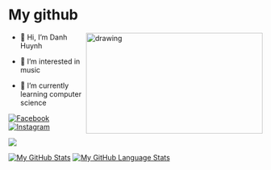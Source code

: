   # My github
  
  <img src="https://mir-s3-cdn-cf.behance.net/project_modules/max_1200/a63c4261218031.5a676896b58d4.gif" alt="drawing" width="350" height="200" align="right"/>

- 👋 Hi, I’m Danh Huynh

- 👀 I’m interested in music

- 🌱 I’m currently learning computer science
  
  
[<img href="https://www.facebook.com/danh250/" alt="Facebook" src="https://img.shields.io/badge/Facebook-%231877F2.svg?style=for-the-badge&logo=Facebook&logoColor=white"/>](https://www.facebook.com/danh250/)
[<img alt="Instagram" src="https://img.shields.io/badge/Instagram-%23E4405F.svg?style=for-the-badge&logo=Instagram&logoColor=white"/>](https://www.instagram.com/danhhuynh25029/)


![](https://komarev.com/ghpvc/?username=your-github-danhhuynh25029)

[![My GitHub Stats](https://github-readme-stats.vercel.app/api/?username=danhhuynh25029&count_private=false&show_icons=true)]()
[![My GitHub Language Stats](https://github-readme-stats.vercel.app/api/top-langs/?username=danhhuynh25029&langs_count=11&&layout=compact)]()



<!---
danhhuynh25029/danhhuynh25029 is a ✨ special ✨ repository because its `README.md` (this file) appears on your GitHub profile.
You can click the Preview link to take a look at your changes.
--->
